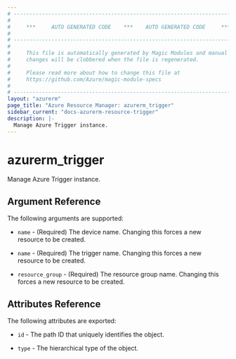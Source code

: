 ```yaml
---
# ----------------------------------------------------------------------------
#
#     ***     AUTO GENERATED CODE    ***    AUTO GENERATED CODE     ***
#
# ----------------------------------------------------------------------------
#
#     This file is automatically generated by Magic Modules and manual
#     changes will be clobbered when the file is regenerated.
#
#     Please read more about how to change this file at
#     https://github.com/Azure/magic-module-specs
#
# ----------------------------------------------------------------------------
layout: "azurerm"
page_title: "Azure Resource Manager: azurerm_trigger"
sidebar_current: "docs-azurerm-resource-trigger"
description: |-
  Manage Azure Trigger instance.
---
```


# azurerm_trigger

Manage Azure Trigger instance.


## Argument Reference

The following arguments are supported:

* `name` - (Required) The device name. Changing this forces a new resource to be created.

* `name` - (Required) The trigger name. Changing this forces a new resource to be created.

* `resource_group` - (Required) The resource group name. Changing this forces a new resource to be created.

## Attributes Reference

The following attributes are exported:

* `id` - The path ID that uniquely identifies the object.

* `type` - The hierarchical type of the object.
